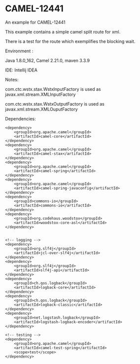 # CAMEL-12441
An example for CAMEL-12441

This example contains a simple camel split route for xml.

There is a test for the route which exemplifies the blocking wait.

Environment :

Java 1.8.0_162, Camel 2.21.0, maven 3.3.9

IDE: Intellij IDEA


Notes:

com.ctc.wstx.stax.WstxInputFactory is used as  javax.xml.stream.XMLInputFactory

com.ctc.wstx.stax.WstxOutputFactory is used as javax.xml.stream.XMLOuputFactory

Dependencies:

    <dependency>
        <groupId>org.apache.camel</groupId>
        <artifactId>camel-core</artifactId>
    </dependency>
    <dependency>
        <groupId>org.apache.camel</groupId>
        <artifactId>camel-stax</artifactId>
    </dependency>
    <dependency>
        <groupId>org.apache.camel</groupId>
        <artifactId>camel-spring</artifactId>
    </dependency>
    <dependency>
        <groupId>org.apache.camel</groupId>
        <artifactId>camel-spring-javaconfig</artifactId>
    </dependency>
    <dependency>
        <groupId>commons-io</groupId>
        <artifactId>commons-io</artifactId>
    </dependency>
    <dependency>
        <groupId>org.codehaus.woodstox</groupId>
        <artifactId>woodstox-core-asl</artifactId>
    </dependency>


    <!-- logging -->
    <dependency>
        <groupId>org.slf4j</groupId>
        <artifactId>jcl-over-slf4j</artifactId>
    </dependency>
    <dependency>
        <groupId>org.slf4j</groupId>
        <artifactId>slf4j-api</artifactId>
    </dependency>
    <dependency>
        <groupId>ch.qos.logback</groupId>
        <artifactId>logback-core</artifactId>
    </dependency>
    <dependency>
        <groupId>ch.qos.logback</groupId>
        <artifactId>logback-classic</artifactId>
    </dependency>
    <dependency>
        <groupId>net.logstash.logback</groupId>
        <artifactId>logstash-logback-encoder</artifactId>
    </dependency>

    <!-- testing -->
    <dependency>
        <groupId>org.apache.camel</groupId>
        <artifactId>camel-test-spring</artifactId>
        <scope>test</scope>
    </dependency>